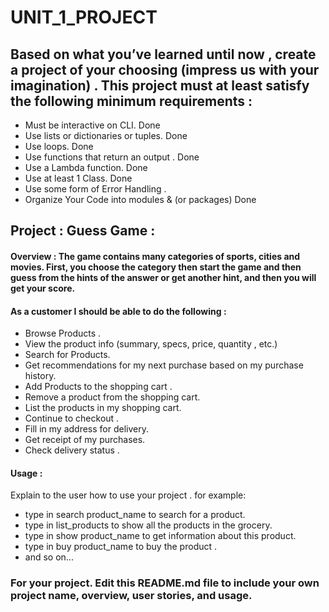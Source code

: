 # UNIT_1_PROJECT

## Based on what you’ve learned until now , create a project of your choosing (impress us with your imagination) . This project must at least satisfy the following minimum requirements :

- Must be interactive on CLI.  Done
- Use lists or dictionaries or tuples. Done
- Use loops.  Done
- Use functions that return an output . Done
- Use a Lambda function. Done
- Use at least 1 Class. Done
- Use some form of Error Handling .
- Organize Your Code into modules & (or packages)  Done

## Project :  Guess Game :

#### Overview : The game contains many categories of sports, cities and movies. First, you choose the category then start the game and then guess from the hints of the answer or get another hint, and then you will get your score.

#### As a customer I should be able to do the following :
- Browse  Products . 
- View the product info (summary, specs, price, quantity , etc.)
- Search for Products.
- Get recommendations for my next purchase based on my purchase history.
- Add Products to the shopping cart .
- Remove a product from the shopping cart.
- List the products in my shopping cart. 
- Continue to checkout . 
- Fill in my address for delivery.
- Get receipt of my purchases.
- Check delivery status . 



#### Usage :
 Explain to the user how to use your project . 
 for example:
 - type in search product_name to search for a product.
 - type in list_products to show all the products in the grocery.
 - type in show product_name to get information about this product.
 - type in buy product_name to buy the product . 
 - and so on...


### For your project. Edit this README.md file to include your own project name,  overview, user stories, and usage. 
